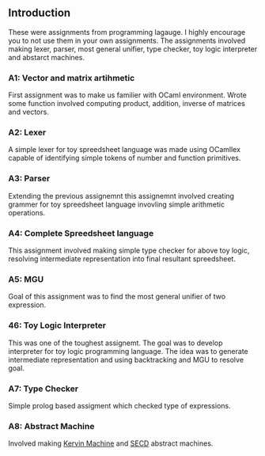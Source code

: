 ## Introduction
These were assignments from programming lagauge. I highly encourage you to not use them in your own assignments. 
The assignments involved making lexer, parser, most general unifier, type checker, toy logic interpreter and abstarct machines.

### A1: Vector and matrix artihmetic
First assignment was to make us familier with OCaml environment. Wrote some function involved computing product, addition, inverse
of matrices and vectors.

### A2: Lexer
A simple lexer for toy spreedsheet language was made using OCamllex capable of identifying simple tokens of number and function primitives.

### A3: Parser
Extending the previous assignemnt this assignemnt involved creating grammer for toy spreedsheet language invovling simple arithmetic operations.

### A4: Complete Spreedsheet language
This assignment involved making simple type checker for above toy logic, resolving intermediate representation into final resultant spreedsheet.

### A5: MGU
Goal of this assignment was to find the most general unifier of two expression.

### 46: Toy Logic Interpreter
This was one of the toughest assignemt. The goal was to develop interpreter for toy logic programming language. The idea was to generate intermediate representation and using backtracking and MGU to resolve goal.

### A7: Type Checker
Simple prolog based assigment which checked type of expressions.

### A8: Abstract Machine
Involved making [Kervin Machine](https://en.wikipedia.org/wiki/Krivine_machine) and [SECD](https://en.wikipedia.org/wiki/SECD_machine) abstract machines.

